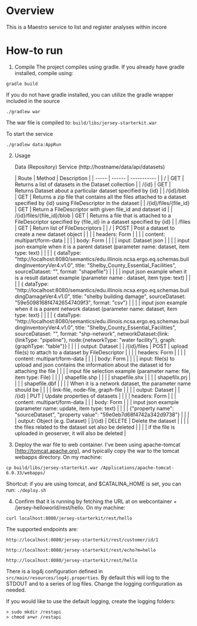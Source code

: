 Overview
========
This is a Maestro service to list and register analyses within incore

How-to run
==========

1) Compile The project compiles using gradle. If you already have gradle installed, compile using:

```
gradle build
```

If you do not have gradle installed, you can utilize the gradle wrapper included in the source

```
./gradlew war
```

The war file is compiled to: `build/libs/jersey-starterkit.war`

To start the service

```
./gradlew data:AppRun
```

2) Usage

   Data (Repository) Service (http://hostname/data/api/datasets)

   | Route | Method | Description |
             | ----- | ------ | ----------- | 
   | / | GET | Returns a list of datasets in the Dataset collection | 
   | /{id}    | GET | Returns Dataset about a particular dataset specified by {id} |
   | /{id}/blob |    GET    | Returns a zip file that contains all the files attached to a dataset specified by {id} using FileDescriptor in the dataset |
   | /{id}/files/{file_id} | GET | Return a FileDescriptor with given file_id and dataset id |
   | /{id}/files/{file_id}/blob | GET | Returns a file that is attached to a FileDescriptor specified by {file_id} in a dataset specified by {id} |
   | /files | GET | Return list of FileDescriptors | 
   | / | POST | Post a dataset to create a new dataset object |
   | | | headers: Form |
   | | | content: multipart/form-data |
   | | | body: Form |
   | | | input: Dataset json |
   | | | input json example when it is a parent dataset (parameter name: dataset, item type: text) |
   | | | { dataType: "http://localhost:8080/semantics/edu.illinois.ncsa.ergo.eq.schemas.buildingInventoryVer4.v1.0", title: "Shelby_County_Essential_Facilities", sourceDataset: "", format: "shapefile"} |
   | | | input json example when it is a result dataset example (parameter name : dataset, item type: text) |
   | | | { dataType: "http://localhost:8080/semantics/edu.illinois.ncsa.ergo.eq.schemas.buildingDamageVer4.v1.0", title: "shelby building damage", sourceDataset: "59e5098168f47426547409f3", format: "csv"} |
   | | | input json example when it is a parent network dataset (parameter name: dataset, item type: text) |
   | | | { dataType: "http://localhost:8080/semantics/edu.illinois.ncsa.ergo.eq.schemas.buildingInventoryVer4.v1.0", title: "Shelby_County_Essential_Facilities", sourceDataset: "", format: "shp-network", networkDataset:{link:{linkType:  "pipeline"}, node:{networkType: "water facility"}, graph:{graphType: "table"}} |
   | | | output: Dataset |
   | /{id}/files | POST | upload file(s) to attach to a dataset by FileDescriptor |
   | | | headers: Form |
   | | | content: multipart/form-data |
   | | | body: Form |
   | | | input: file(s) to upload and json contains the information about the dataset id for attaching the file |
   | | | input file selection example (parameter name: file, item type: File) |
   | | |     shapefile.shp |
   | | |     shapefile.shx |
   | | |     shapefilx.prj |
   | | |     shapefile.dbf |
   | | | When it is a network dataset, the parameter name should be |
   | | | link-file, node-file, graph-file |
   | | | output: Dataset |
   | /{id} | PUT | Update properties of datasets |
   | | | headers: Form
   | | | content: multipart/form-data
   | | | body: Form
   | | | input json example (parameter name: update, item type: text) |
   | | | {"property name": "sourceDataset", "property value": "59e0eb7d68f4742a342d9738"} |
   | | | output: Object (e.g. Dataset) |
   |/{id} | DELETE | Delete the dataset |
   | | | the files related to the dataset set also be deleted |
   | | | if the file is uploaded in geoserver, it will also be deleted |


3) Deploy the war file to web container. I've been using apache-tomcat [http://tomcat.apache.org], and typically copy
   the war to the tomcat webapps directory. On my machine:

```
cp build/libs/jersey-starterkit.war /Applications/apache-tomcat-6.0.33/webapps/
```

Shortcut: if you are using tomcat, and $CATALINA_HOME is set, you can run: `./deploy.sh`

4) Confirm that it is running by fetching the URL at on webcontainer + /jersey-helloworld/rest/hello. On my machine:

```
curl localhost:8080/jersey-starterkit/rest/hello
```

The supported endpoints are:

```
http://localhost:8080/jersey-starterkit/rest/customer/id/1
```

```
http://localhost:8080/jersey-starterkit/rest/echo?m=hello
```

```
http://localhost:8080/jersey-starterkit/rest/hello
```

There is a log4j configuration defined in `src/main/resources/log4j.properties`. By default this will log to the STDOUT
and to a series of log files. Change the logging configuration as needed.

If you would like to use the default logging, create the logging folders:

```
> sudo mkdir /restapi
> chmod a+wr /restapi
````

